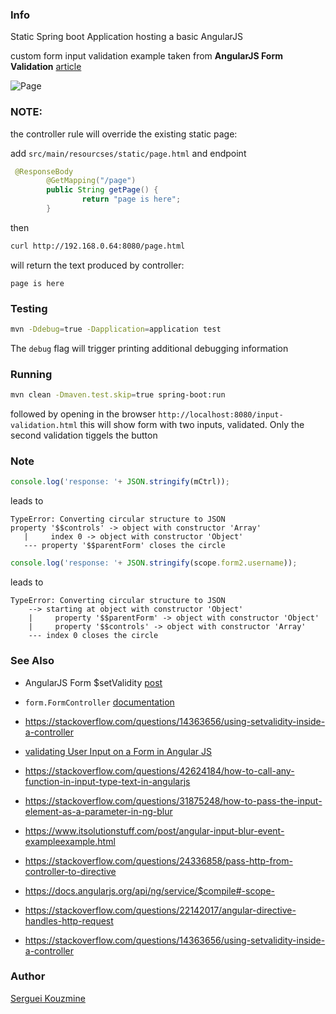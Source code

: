 ### Info

Static Spring boot Application hosting a basic AngularJS

custom form input validation example taken from __AngularJS Form Validation__ [article](https://www.geeksforgeeks.org/angularjs-form-validation/)

![Page](https://github.com/sergueik/springboot_study/blob/master/basic-angularjs-validation/screenshots/capture-page.png)

### NOTE:

the controller rule will override the existing static page:

add `src/main/resourcses/static/page.html`
and endpoint
```java
 @ResponseBody
        @GetMapping("/page")
        public String getPage() {
                return "page is here";
        }

```
then
```sh
curl http://192.168.0.64:8080/page.html

```
will return the text produced by controller:

```text
page is here
```
### Testing
```sh
mvn -Ddebug=true -Dapplication=application test
```

The `debug` flag will trigger printing additional debugging information

### Running
```sh
mvn clean -Dmaven.test.skip=true spring-boot:run
```
followed by opening in the browser `http://localhost:8080/input-validation.html`
this will show form with two inputs, validated. Only the second validation tiggels the button

### Note

```javascript
console.log('response: '+ JSON.stringify(mCtrl));
```
leads to
```text
TypeError: Converting circular structure to JSON
property '$$controls' -> object with constructor 'Array'
   |     index 0 -> object with constructor 'Object'
   --- property '$$parentForm' closes the circle
```
```javascript
console.log('response: '+ JSON.stringify(scope.form2.username));
```
leads to
```text
TypeError: Converting circular structure to JSON
    --> starting at object with constructor 'Object'
    |     property '$$parentForm' -> object with constructor 'Object'
    |     property '$$controls' -> object with constructor 'Array'
    --- index 0 closes the circle
```


### See Also


  * AngularJS Form $setValidity [post](https://medium.com/@lily.lsps/angularjs-form-setvalidity-1f2485ad9b22)
  * `form.FormController` [documentation](https://docs.angularjs.org/api/ng/type/form.FormController)
  * https://stackoverflow.com/questions/14363656/using-setvalidity-inside-a-controller
  * [validating User Input on a Form in Angular JS](https://www.infragistics.com/community/blogs/b/dhananjay_kumar/posts/validating-user-input-on-a-form-in-angular-js)
  * https://stackoverflow.com/questions/42624184/how-to-call-any-function-in-input-type-text-in-angularjs

  * https://stackoverflow.com/questions/31875248/how-to-pass-the-input-element-as-a-parameter-in-ng-blur
  * https://www.itsolutionstuff.com/post/angular-input-blur-event-exampleexample.html
  * https://stackoverflow.com/questions/24336858/pass-http-from-controller-to-directive
  * https://docs.angularjs.org/api/ng/service/$compile#-scope-
  * https://stackoverflow.com/questions/22142017/angular-directive-handles-http-request
  * https://stackoverflow.com/questions/14363656/using-setvalidity-inside-a-controller
### Author

[Serguei Kouzmine](kouzmine_serguei@yahoo.com)
